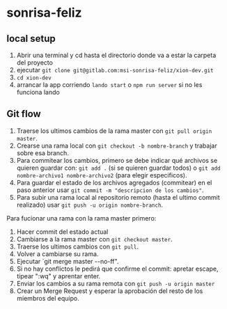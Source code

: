 # sonrisa-feliz

## local setup

1. Abrir una terminal y cd hasta el directorio donde va a estar la carpeta del proyecto
2. ejecutar `git clone git@gitlab.com:msi-sonrisa-feliz/xion-dev.git`
3. `cd xion-dev`
4. arrancar la app corriendo `lando start` o `npm run server` si no les funciona lando


## Git flow
1. Traerse los ultimos cambios de la rama master con `git pull origin master`.
2. Crearse una rama local con `git checkout -b nombre-branch` y trabajar sobre esa branch.
3. Para commitear los cambios, primero se debe indicar qué archivos se quieren guardar con: `git add .` (si se quieren guardar todos) o `git add nombre-archivo1 nombre-archivo2` (para elegir especificos).
4. Para guardar el estado de los archivos agregados (commitear) en el paso anterior usar `git commit -m "descripcion de los cambios"`.
5. Para subir una rama local al repositorio remoto (hasta el ultimo commit realizado) usar `git push -u origin nombre-branch`.

Para fucionar una rama con la rama master primero:
1. Hacer commit del estado actual
2. Cambiarse a la rama master con `git checkout master`.
3. Traerse los ultimos cambios con `git pull`.
4. Volver a cambiarse su rama.
5. Ejecutar `git merge master --no-ff".
6. Si no hay conflictos le pedirá que confirme el commit: apretar escape, tipear ":wq" y aprentar enter.
7. Enviar los cambios a su rama remota con `git push -u origin master`
8. Crear un Merge Request y esperar la aprobación del resto de los miembros del equipo.

